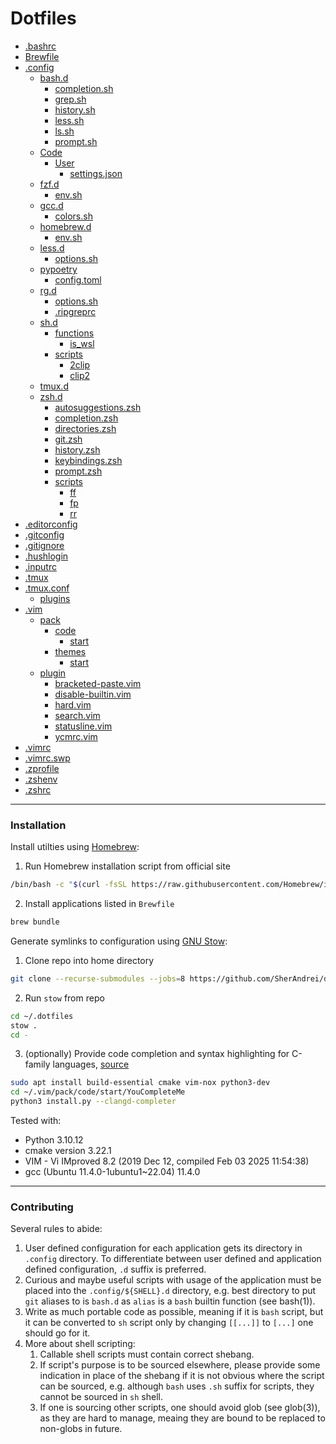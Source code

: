 # Dotfiles

- [.bashrc](./.bashrc)
- [Brewfile](./Brewfile)
- [.config](./.config)
  - [bash.d](./.config/bash.d)
    - [completion.sh](./.config/bash.d/completion.sh)
    - [grep.sh](./.config/bash.d/grep.sh)
    - [history.sh](./.config/bash.d/history.sh)
    - [less.sh](./.config/bash.d/less.sh)
    - [ls.sh](./.config/bash.d/ls.sh)
    - [prompt.sh](./.config/bash.d/prompt.sh)
  - [Code](./.config/Code)
    - [User](./.config/Code/User)
      - [settings.json](./.config/Code/User/settings.json)
  - [fzf.d](./.config/fzf.d)
    - [env.sh](./.config/fzf.d/env.sh)
  - [gcc.d](./.config/gcc.d)
    - [colors.sh](./.config/gcc.d/colors.sh)
  - [homebrew.d](./.config/homebrew.d)
    - [env.sh](./.config/homebrew.d/env.sh)
  - [less.d](./.config/less.d)
    - [options.sh](./.config/less.d/options.sh)
  - [pypoetry](./.config/pypoetry)
    - [config.toml](./.config/pypoetry/config.toml)
  - [rg.d](./.config/rg.d)
    - [options.sh](./.config/rg.d/options.sh)
    - [.ripgreprc](./.config/rg.d/.ripgreprc)
  - [sh.d](./.config/sh.d)
    - [functions](./.config/sh.d/functions)
      - [is_wsl](./.config/sh.d/functions/is_wsl)
    - [scripts](./.config/sh.d/scripts)
      - [2clip](./.config/sh.d/scripts/2clip)
      - [clip2](./.config/sh.d/scripts/clip2)
  - [tmux.d](./.config/tmux.d)
  - [zsh.d](./.config/zsh.d)
    - [autosuggestions.zsh](./.config/zsh.d/autosuggestions.zsh)
    - [completion.zsh](./.config/zsh.d/completion.zsh)
    - [directories.zsh](./.config/zsh.d/directories.zsh)
    - [git.zsh](./.config/zsh.d/git.zsh)
    - [history.zsh](./.config/zsh.d/history.zsh)
    - [keybindings.zsh](./.config/zsh.d/keybindings.zsh)
    - [prompt.zsh](./.config/zsh.d/prompt.zsh)
    - [scripts](./.config/zsh.d/scripts)
      - [ff](./.config/zsh.d/scripts/ff)
      - [fp](./.config/zsh.d/scripts/fp)
      - [rr](./.config/zsh.d/scripts/rr)
- [.editorconfig](./.editorconfig)
- [.gitconfig](./.gitconfig)
- [.gitignore](./.gitignore)
- [.hushlogin](./.hushlogin)
- [.inputrc](./.inputrc)
- [.tmux](./.tmux)
- [.tmux.conf](./.tmux.conf)
  - [plugins](./.tmux/plugins)
- [.vim](./.vim)
  - [pack](./.vim/pack)
    - [code](./.vim/pack/code)
      - [start](./.vim/pack/code/start)
    - [themes](./.vim/pack/themes)
      - [start](./.vim/pack/themes/start)
  - [plugin](./.vim/plugin)
    - [bracketed-paste.vim](./.vim/plugin/bracketed-paste.vim)
    - [disable-builtin.vim](./.vim/plugin/disable-builtin.vim)
    - [hard.vim](./.vim/plugin/hard.vim)
    - [search.vim](./.vim/plugin/search.vim)
    - [statusline.vim](./.vim/plugin/statusline.vim)
    - [ycmrc.vim](./.vim/plugin/ycmrc.vim)
- [.vimrc](./.vimrc)
- [.vimrc.swp](./.vimrc.swp)
- [.zprofile](./.zprofile)
- [.zshenv](./.zshenv)
- [.zshrc](./.zshrc)
---

### Installation

Install utilties using [Homebrew](https://brew.sh/):
1. Run Homebrew installation script from official site
  ```bash
  /bin/bash -c "$(curl -fsSL https://raw.githubusercontent.com/Homebrew/install/HEAD/install.sh)"
  ```
2. Install applications listed in `Brewfile`
  ```zsh
  brew bundle
  ```

Generate symlinks to configuration using [GNU Stow](https://www.gnu.org/software/stow/):
1. Clone repo into home directory
  ```bash
  git clone --recurse-submodules --jobs=8 https://github.com/SherAndrei/dotfiles.git ~/.dotfiles
  ```
2. Run `stow` from repo
  ```bash
  cd ~/.dotfiles
  stow .
  cd -
  ```
3. (optionally) Provide code completion and syntax highlighting for C-family languages, [source](https://github.com/ycm-core/YouCompleteMe/tree/b6e8c64d96b02d60b3751d6a51af7dc958054f8f?tab=readme-ov-file#linux-64-bit)
  ```bash
  sudo apt install build-essential cmake vim-nox python3-dev
  cd ~/.vim/pack/code/start/YouCompleteMe
  python3 install.py --clangd-completer
  ```
  Tested with:
  * Python 3.10.12
  * cmake version 3.22.1
  * VIM - Vi IMproved 8.2 (2019 Dec 12, compiled Feb 03 2025 11:54:38)
  * gcc (Ubuntu 11.4.0-1ubuntu1~22.04) 11.4.0

---

### Contributing

Several rules to abide:
1. User defined configuration for each application gets its directory in `.config` directory. To differentiate between user defined and application defined configuration, `.d` suffix is preferred.
1. Curious and maybe useful scripts with usage of the application must be placed into the `.config/${SHELL}.d` directory, e.g. best directory to put `git` aliases to is `bash.d` as `alias` is a `bash` builtin function (see bash(1)).
1. Write as much portable code as possible, meaning if it is `bash` script, but it can be converted to `sh` script only by changing `[[...]]` to `[...]` one should go for it.
1. More about shell scripting:
	1. Callable shell scripts must contain correct shebang.
	1. If script's purpose is to be sourced elsewhere, please provide some indication in place of the shebang if it is not obvious where the script can be sourced, e.g. although `bash` uses `.sh` suffix for scripts, they cannot be sourced in `sh` shell.
	1. If one is sourcing other scripts, one should avoid glob (see glob(3)), as they are hard to manage, meaing they are bound to be replaced to non-globs in future.
